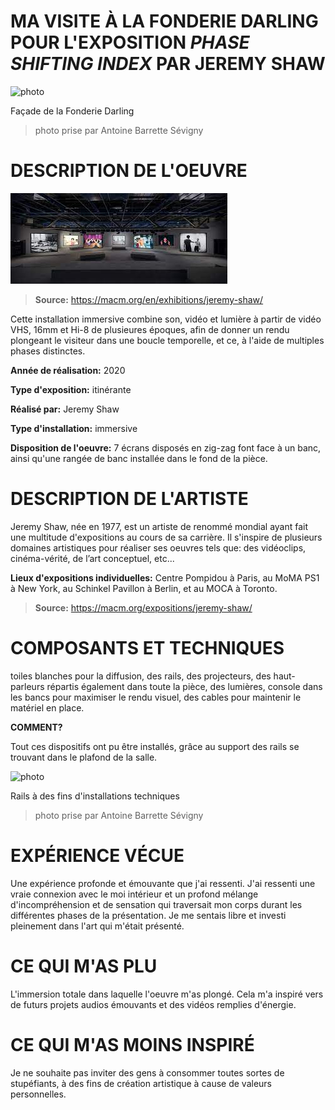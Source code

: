 # MA VISITE À LA FONDERIE DARLING POUR L'EXPOSITION *PHASE SHIFTING INDEX* PAR JEREMY SHAW


![photo](media/jeremy_shaw_facade.JPG)

Façade de la Fonderie Darling

> photo prise par Antoine Barrette Sévigny

# DESCRIPTION DE L'OEUVRE

![photo](media/jeremy_shaw_exposition.JPG)

> **Source:** <https://macm.org/en/exhibitions/jeremy-shaw/>

Cette installation immersive combine son, vidéo et lumière à partir de vidéo VHS, 16mm et Hi-8 de plusieures époques, afin de donner un rendu plongeant le visiteur dans une boucle temporelle, et ce, à l'aide de multiples phases distinctes.

**Année de réalisation:** 2020 

**Type d'exposition:** itinérante

**Réalisé par:** Jeremy Shaw

**Type d'installation:** immersive

**Disposition de l'oeuvre:** 7 écrans disposés en zig-zag font face à un banc, ainsi qu'une rangée de banc installée dans le fond de la pièce.

# DESCRIPTION DE L'ARTISTE

Jeremy Shaw, née en 1977, est un artiste de renommé mondial ayant fait une multitude d'expositions au cours de sa carrière. Il s'inspire de plusieurs domaines artistiques pour réaliser ses oeuvres tels que: des vidéoclips, cinéma-vérité, de l’art conceptuel, etc...

**Lieux d'expositions individuelles:** Centre Pompidou à Paris, au MoMA PS1 à New York, au Schinkel Pavillon à Berlin, et au MOCA à Toronto.

> **Source:** <https://macm.org/expositions/jeremy-shaw/>

# COMPOSANTS ET TECHNIQUES

toiles blanches pour la diffusion, des rails, des projecteurs, des haut-parleurs répartis également dans toute la pièce, des lumières, console dans les bancs pour maximiser le rendu visuel, des cables pour maintenir le matériel en place. 

**COMMENT?**

Tout ces dispositifs ont pu être installés, grâce au support des rails se trouvant dans le plafond de la salle.

![photo](media/jeremy_shaw_lumières.JPG)

Rails à des fins d'installations techniques

> photo prise par Antoine Barrette Sévigny

# EXPÉRIENCE VÉCUE

Une expérience profonde et émouvante que j'ai ressenti. J'ai ressenti une vraie connexion avec le moi intérieur et un profond mélange d'incompréhension et de sensation qui traversait mon corps durant les différentes phases de la présentation. Je me sentais libre et investi pleinement dans l'art qui m'était présenté.

# CE QUI M'AS PLU

L'immersion totale dans laquelle l'oeuvre m'as plongé. Cela m'a inspiré vers de futurs projets audios émouvants et des vidéos remplies d'énergie.

# CE QUI M'AS MOINS INSPIRÉ

Je ne souhaite pas inviter des gens à consommer toutes sortes de stupéfiants, à des fins de création artistique à cause de valeurs personnelles.
